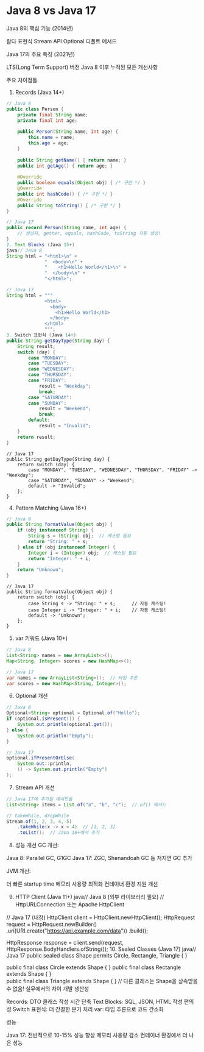 # Java 8 vs Java 17

Java 8의 핵심 기능 (2014년)

람다 표현식
Stream API
Optional
디폴트 메서드

Java 17의 주요 특징 (2021년)

LTS(Long Term Support) 버전
Java 8 이후 누적된 모든 개선사항

주요 차이점들
1. Records (Java 14+)
```java
// Java 8
public class Person {
    private final String name;
    private final int age;
    
    public Person(String name, int age) {
        this.name = name;
        this.age = age;
    }
    
    public String getName() { return name; }
    public int getAge() { return age; }
    
    @Override
    public boolean equals(Object obj) { /* 구현 */ }
    @Override
    public int hashCode() { /* 구현 */ }
    @Override
    public String toString() { /* 구현 */ }
}
```

```java
// Java 17
public record Person(String name, int age) {
    // 생성자, getter, equals, hashCode, toString 자동 생성!
}
2. Text Blocks (Java 15+)
java// Java 8
String html = "<html>\n" +
              "  <body>\n" +
              "    <h1>Hello World</h1>\n" +
              "  </body>\n" +
              "</html>";

// Java 17
String html = """
              <html>
                <body>
                  <h1>Hello World</h1>
                </body>
              </html>
              """;
3. Switch 표현식 (Java 14+)
public String getDayType(String day) {
    String result;
    switch (day) {
        case "MONDAY":
        case "TUESDAY":
        case "WEDNESDAY":
        case "THURSDAY":
        case "FRIDAY":
            result = "Weekday";
            break;
        case "SATURDAY":
        case "SUNDAY":
            result = "Weekend";
            break;
        default:
            result = "Invalid";
    }
    return result;
}
```

```
// Java 17
public String getDayType(String day) {
    return switch (day) {
        case "MONDAY", "TUESDAY", "WEDNESDAY", "THURSDAY", "FRIDAY" -> "Weekday";
        case "SATURDAY", "SUNDAY" -> "Weekend";
        default -> "Invalid";
    };
}
```
4. Pattern Matching (Java 16+)
```java
// Java 8
public String formatValue(Object obj) {
    if (obj instanceof String) {
        String s = (String) obj;  // 캐스팅 필요
        return "String: " + s;
    } else if (obj instanceof Integer) {
        Integer i = (Integer) obj;  // 캐스팅 필요
        return "Integer: " + i;
    }
    return "Unknown";
}
```
```
// Java 17
public String formatValue(Object obj) {
    return switch (obj) {
        case String s -> "String: " + s;      // 자동 캐스팅!
        case Integer i -> "Integer: " + i;    // 자동 캐스팅!
        default -> "Unknown";
    };
}
```
5. var 키워드 (Java 10+)
```java
// Java 8
List<String> names = new ArrayList<>();
Map<String, Integer> scores = new HashMap<>();

// Java 17
var names = new ArrayList<String>();  // 타입 추론
var scores = new HashMap<String, Integer>();
```

6. Optional 개선
```java
// Java 8
Optional<String> optional = Optional.of("Hello");
if (optional.isPresent()) {
    System.out.println(optional.get());
} else {
    System.out.println("Empty");
}

// Java 17
optional.ifPresentOrElse(
    System.out::println,
    () -> System.out.println("Empty")
);
```

7. Stream API 개선
```java
// Java 17에 추가된 메서드들
List<String> items = List.of("a", "b", "c");  // of() 메서드

// takeWhile, dropWhile
Stream.of(1, 2, 3, 4, 5)
    .takeWhile(x -> x < 4)  // [1, 2, 3]
    .toList();  // Java 16+에서 추가

```

8. 성능 개선
GC 개선:

Java 8: Parallel GC, G1GC
Java 17: ZGC, Shenandoah GC 등 저지연 GC 추가

JVM 개선:

더 빠른 startup time
메모리 사용량 최적화
컨테이너 환경 지원 개선

9. HTTP Client (Java 11+)
java// Java 8 (외부 라이브러리 필요)
// HttpURLConnection 또는 Apache HttpClient

// Java 17 (내장)
HttpClient client = HttpClient.newHttpClient();
HttpRequest request = HttpRequest.newBuilder()
    .uri(URI.create("https://api.example.com/data"))
    .build();
    
HttpResponse<String> response = client.send(request, 
    HttpResponse.BodyHandlers.ofString());
10. Sealed Classes (Java 17)
java// Java 17
public sealed class Shape 
    permits Circle, Rectangle, Triangle {
}

public final class Circle extends Shape { }
public final class Rectangle extends Shape { }  
public final class Triangle extends Shape { }
// 다른 클래스는 Shape을 상속받을 수 없음!
실무에서의 차이
개발 생산성

Records: DTO 클래스 작성 시간 단축
Text Blocks: SQL, JSON, HTML 작성 편의성
Switch 표현식: 더 간결한 분기 처리
var: 타입 추론으로 코드 간소화

성능

Java 17: 전반적으로 10-15% 성능 향상
메모리 사용량 감소
컨테이너 환경에서 더 나은 성능